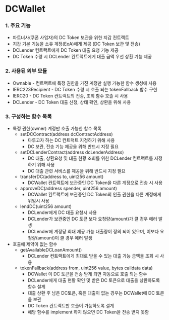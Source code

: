 DCWallet
=============
### 1. 주요 기능
* 파트너사(쿠폰 사업자)의 DC Token 보관을 위한 지갑 컨트랙트
* 지갑 기본 기능을 소유 계정(EoA)에게 제공 (DC Token 보관 및 전송) 
* DCLender 컨트랙트에게 DC Token 대출 요청 기능 제공
* DC Token 수령 시 DCLender 컨트랙트에게 대출 금액 우선 상환 기능 제공

### 2. 사용된 외부 모듈
* Ownable - 컨트랙트에 특정 권한을 가진 계정만 실행 가능한 함수 생성에 사용
* IERC223Recipient - DC Token 수령 시 호출 되는 tokenFallback 함수 구현
* IERC20 - DC Token 컨트랙트의 전송, 조회 함수 호출 시 사용
* DCLender - DC Token 대출 신청, 상태 확인, 상환을 위해 사용

### 3. 구성하는 함수 목록
* 특정 권한(owner) 계정만 호출 가능한 함수 목록
    * setDCContract(address dcContractAddress)
        * 다루고자 하는 DC 컨트랙트 지정하기 위해 사용
        * DC 보관, 전송 기능 제공을 위해 반드시 지정 필요
    * setDCLenderContract(address dcLenderAddress)
        * DC 대출, 상환요청 및 대출 현황 조회를 위한 DCLender 컨트랙트를 지정하기 위해 사용
        * DC 대출 관련 서비스를 제공을 위해 반드시 지정 필요
    * transferDC(address to, uint256 amount)
        * DCWallet 컨트랙트에 보관중인 DC Token을 다른 계정으로 전송 시 사용
    * approveDC(address spender, uint256 amount)
        * DCWallet 컨트랙트에 보관중인 DC Token의 인출 권한을 다른 계정에게 위임시 사용
    * lendDC(uint256 amount)
        * DCLender에게 DC 대출 요청시 사용
        * DCLender가 보관중인 DC 토큰 보다 요청량(amount)가 클 경우 에러 발생
        * DCLender에 계정당 최대 제공 가능 대출량이 정의 되어 있으며, 이보다 요청량(amount)이 클 경우 에러 발생
*  호출에 제약이 없는 함수
    * getAvailableDCLoanAmount()
        * DCLender 컨트랙트에게 최대로 받을 수 있는 대출 가능 금액을 조회 시 사용
    * tokenFallback(address from, uint256 value, bytes calldata data)
        * DCWallet 이 DC 토큰을 전송 받게 되면 자동으로 호출 되는 함수
        * DCLender에게 대출 현황 확인 및 받은 DC 토큰으로 대출을 상환하도록 함수 설계
        * 대출 상환 후 남은 DC토큰, 혹은 대출이 없는 경우는 DCWallet에 DC 토큰을 보관
        * DC Token 컨트랙트만 호출이 가능하도록 설계
        * 해당 함수를 implement 하지 않으면 DC Token을 전송 받지 못함
